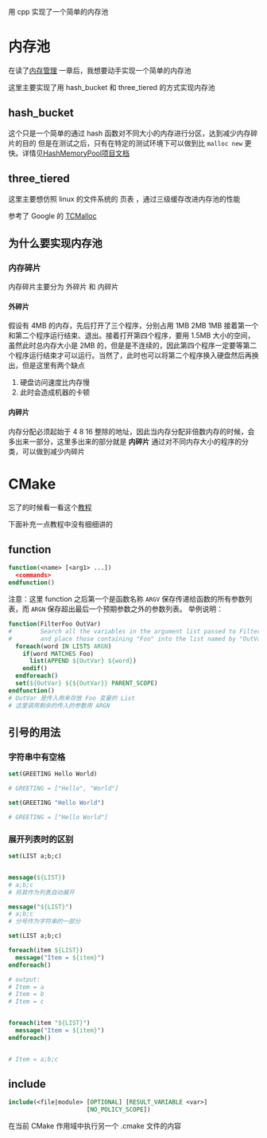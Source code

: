 用 cpp 实现了一个简单的内存池

# 内存池

在读了[内存管理](https://xiaolincoding.com/os/3_memory/vmem.html#%E8%99%9A%E6%8B%9F%E5%86%85%E5%AD%98) 一章后，我想要动手实现一个简单的内存池

这里主要实现了用 hash_bucket 和 three_tiered 的方式实现内存池 

## hash_bucket

这个只是一个简单的通过 hash 函数对不同大小的内存进行分区，达到减少内存碎片的目的
但是在测试之后，只有在特定的测试环境下可以做到比 `malloc new` 更快。详情见[HashMemoryPool项目文档](./HashMemoryPool/note.md)

## three_tiered

这里主要想仿照 linux 的文件系统的 页表 ，通过三级缓存改进内存池的性能

参考了 Google 的 [TCMalloc](https://github.com/google/tcmalloc)

## 为什么要实现内存池

### 内存碎片

内存碎片主要分为 外碎片 和 内碎片

#### 外碎片

假设有 4MB 的内存，先后打开了三个程序，分别占用 1MB 2MB 1MB 接着第一个和第二个程序运行结束、退出。接着打开第四个程序，要用 1.5MB 大小的空间，虽然此时总内存大小是 2MB 的，但是是不连续的，因此第四个程序一定要等第二个程序运行结束才可以运行。当然了，此时也可以将第二个程序换入硬盘然后再换出，但是这里有两个缺点
1. 硬盘访问速度比内存慢
2. 此时会造成机器的卡顿

#### 内碎片

内存分配必须起始于 4 8 16 整除的地址，因此当内存分配非倍数内存的时候，会多出来一部分，这里多出来的部分就是 **内碎片** 通过对不同内存大小的程序的分类，可以做到减少内碎片

# CMake

忘了的时候看一看这个[教程](https://cmake.org/cmake/help/latest/guide/tutorial/index.html)

下面补充一点教程中没有细细讲的

## function

```cmake
function(<name> [<arg1> ...])
  <commands>
endfunction()
```
注意：这里 function 之后第一个是函数名称 `ARGV` 保存传递给函数的所有参数列表，而 `ARGN` 保存超出最后一个预期参数之外的参数列表。
举例说明：
```cmake
function(FilterFoo OutVar)
#        Search all the variables in the argument list passed to FilterFoo,
#        and place those containing "Foo" into the list named by "OutVar"
  foreach(word IN LISTS ARGN)
    if(word MATCHES Foo)
      list(APPEND ${OutVar} ${word})
    endif()
  endforeach()
  set(${OutVar} ${${OutVar}} PARENT_SCOPE)
endfunction()
# OutVar 是传入用来存放 Foo 变量的 List
# 这里调用剩余的传入的参数用 ARGN
```

## 引号的用法

### 字符串中有空格

```cmake
set(GREETING Hello World)

# GREETING = ["Hello", "World"]
```

```cmake
set(GREETING "Hello World")

# GREETING = ["Hello World"]
```

### 展开列表时的区别

```cmake
set(LIST a;b;c)


message(${LIST}) 
# a;b;c
# 将其作为列表自动展开

message("${LIST}")
# a;b;c
# 分号作为字符串的一部分
```

```cmake
set(LIST a;b;c)

foreach(item ${LIST})
  message("Item = ${item}")
endforeach()

# output:
# Item = a
# Item = b
# Item = c


foreach(item "${LIST}")
  message("Item = ${item}")
endforeach()


# Item = a;b;c
```

## include

```cmake
include(<file|module> [OPTIONAL] [RESULT_VARIABLE <var>]
                      [NO_POLICY_SCOPE])
```
在当前 CMake 作用域中执行另一个 .cmake 文件的内容
